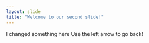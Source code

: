 ```yaml
---
layout: slide
title: "Welcome to our second slide!"
---
```

I changed something here
Use the left arrow to go back!
